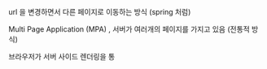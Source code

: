 url 을 변경하면서 다른 페이지로 이동하는 방식 (spring 처럼)

Multi Page Application (MPA) , 서버가 여러개의 페이지를 가지고 있음 
(전통적 방식)

브라우저가 서버 사이드 렌더링을 통